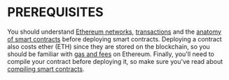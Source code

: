 # PREREQUISITES

You should understand [Ethereum networks](https://ethereum.org/en/developers/docs/networks/), [transactions](https://ethereum.org/en/developers/docs/transactions/) and the [anatomy of smart contracts](https://ethereum.org/en/developers/docs/smart-contracts/anatomy/) before deploying smart contracts.  Deploying a contract also costs ether (ETH) since they are stored on the blockchain, so you should be familiar with [gas and fees](https://ethereum.org/en/developers/docs/gas/) on Ethereum.  Finally, you'll need to compile your contract before deploying it, so make sure you've read about [compiling smart contracts](https://ethereum.org/en/developers/docs/smart-contracts/compiling/).
